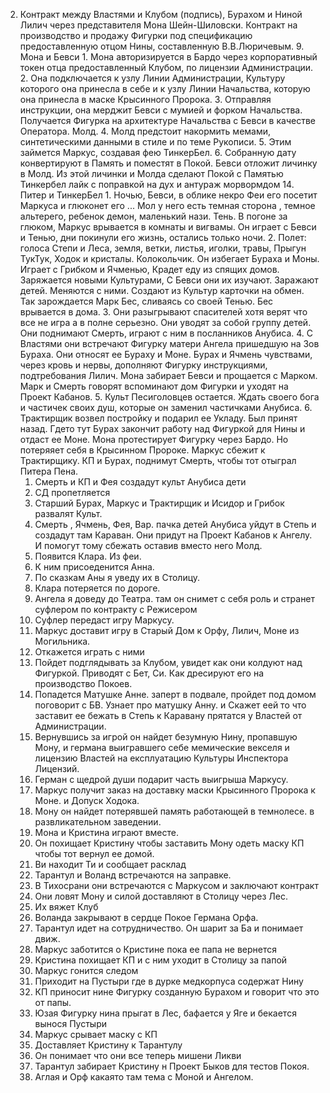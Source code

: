 
2. Контракт между Властями и Клубом (подпись), Бурахом и Ниной Лилич через представителя Мона Шейн-Шиловски. Контракт на производство и продажу Фигурки под спецификацию предоставленную отцом Нины, составленную В.В.Люричевым.
	9. Мона и Бевси
		1. Мона авторизируется в Бардо через корпоративный токен отца предоставленный Клубом, по лицензии Администрации.
		2. Она подключается к узлу Линии Администрации, Культуру которого она принесла в себе и к узлу Линии Начальства, которую она принесла в маске Крысинного Пророка.
		3. Отправляя инструкции, она мерджит Бевси с мумией и форком Начальства. Получается Фигурка на архитектуре Начальства с Бевси в качестве Оператора. Молд. 
		4. Молд предстоит накормить мемами, синтетическими данными в стиле и по теме Рукописи.
		5. Этим займется Маркус, создавая фею ТинкерБел.
		6. Собранную дату конвертируют в Память и поместят в Покой. Бевси отложит личинку в Молд. Из этой личинки и Молда сделают Покой с Памятью Тинкербел лайк с поправкой на дух и антураж морвормдом
	14. Питер и ТинкерБел
		1. Ночью, Бевси, в облике некро Феи его посетит Маркуса и глюконет его ... Мол у него есть темная сторона , темное альтерего, ребенок демон, маленький нази. Тень. В погоне за глюком, Маркус врывается в комнаты и вигвамы. Он играет с Бевси и Тенью, дни покинули его жизнь, остались только ночи.
		2. Полет: голоса Степи и Леса, земля, ветки, листья, иголки, травы, Прыгун ТукТук, Ходок и кристалы. Колокольчик. Он избегает Бураха и Моны. Играет с Грибком и Ячменью, Крадет еду из спящих домов. Заряжается новыми Культурами, С Бевси они их изучают. Заражают детей. Меняются с ними. Создают из Культур карточки на обмен. Так зарождается Марк Бес, сливаясь со своей Тенью. Бес врывается в дома. 
		3. Они разыгрывают спасителей хотя верят что все не игра а в полне серьезно. Они уводят за собой группу детей. Они поднимают Смерть, играют с ним в посланников Анубиса.
		4. С Властями они встречают Фигурку матери Ангела пришедшую на Зов Бураха. Они относят ее Бураху и Моне. Бурах и Ячмень чувствами, через кровь и нервы, дополняют Фигурку инструкциями, подтребования Лилич. Мона забирает Бевси и прощается с Марком. Марк и Смерть говорят вспоминают дом Фигурки и уходят на Проект Кабанов. 
		5. Культ Песиголовцев остается. Ждать своего бога и частичек своих душ, которые он заменил частичками Анубиса.
		6. Трактирщик возвел постройку и подарил ее Укладу. Был принят назад.
		Гдето тут Бурах закончит работу над Фигуркой для Нины и отдаст ее Моне.
		Мона протестирует Фигурку через Бардо. Но потеряяет себя в Крысинном Пророке.
		Маркус сбежит к Трактирщику.
		КП и Бурах, поднимут Смерть, чтобы тот отыграл Питера Пена.
	1. Смерть и КП и Фея создадут культ Анубиса дети
	3. СД пропетляется
	4. Старший Бурах, Маркус и Трактирщик и Исидор и Грибок развалят Культ.
	5. Смерть , Ячмень, Фея, Вар. пачка детей Анубиса уйдут в Степь и создадут там Караван. Они придут на Проект Кабанов к Ангелу. И помогут тому сбежать оставив вместо него Молд.
	6. Появится Клара. Из феи.
	8. К ним присоеденится Анна.
	9. По сказкам Аны я уведу их в Столицу.
	10. Клара потеряется по дороге.
	11. Ангела я доведу до Театра. там он снимет с себя роль и странет суфлером по контракту с Режисером
	12. Суфлер передаст игру Маркусу.
	13. Маркус доставит игру в Старый Дом к Орфу, Лилич, Моне из Могильника.
	14. Откажется играть с ними
	15. Пойдет подглядывать за Клубом, увидет как они колдуют над Фигуркой. Приводят с Бет, Си. Как дресируют его на производство Покоев.
	16. Попадется Матушке Анне. заперт в подвале, пройдет под домом поговорит с БВ. Узнает про матушку Анну. и Скажет еей то что заставит ее бежать в Степь к Каравану прятатся у Властей от Администрации.
	17. Вернувшись за игрой он найдет безумную Нину, пропавшую Мону, и германа выигравшего себе мемические векселя и лицензию Властей на експлуатацию Культуры Инспектора Лицензий.
	18. Герман с щедрой души подарит часть выигрыша Маркусу.
	19. Маркус получит заказ на доставку маски Крысинного Пророка к Моне. и Допуск Ходока.
	20. Мону он найдет потерявшей память работающей в темнолесе. в развликательном заведении.
	21. Мона и Кристина играют вместе.
	22. Он похищает Кристину чтобы заставить Мону одеть маску КП чтобы тот вернул ее домой.
	23. Ви находит Ти и сообщает расклад
	24. Тарантул и Воланд встречаются на заправке. 
	25. В Тихосрани они встречаются с Маркусом и заключают контракт
	26. Они ловят Мону и силой доставляют в Столицу через Лес.
	27. Их вяжет Клуб
	28. Воланда закрывают в сердце Покое Германа Орфа.
	29. Тарантул идет на сотрудничество. Он шарит за Ба и понимает движ.
	30. Маркус заботится о Кристине пока ее папа не вернется
	31. Кристина похищает КП и с ним уходит в Столицу за папой
	32. Маркус гонится следом
	33. Приходит на Пустыри где в дурке медкорпуса содержат Нину
	34. КП приносит нине Фигурку созданную Бурахом и говорит что это от папы.
	35. Юзая Фигурку нина прыгат в Лес, бафается у Яге и бекается вынося Пустыри
	36. Маркус срывает маску с КП 
	37. Доставляет Кристину к Тарантулу
	38. Он понимает что они все теперь мишени Ликви
	39. Тарантул забирает Кристину н Проект Быков для тестов Покоя.
	40. Аглая и Орф какаято там тема с Моной и Ангелом.




